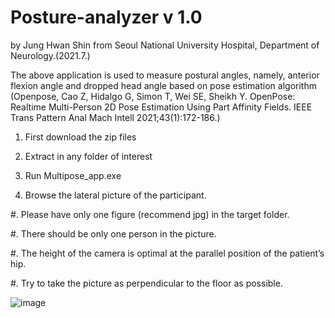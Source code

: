 # Posture-analyzer v 1.0
by Jung Hwan Shin from Seoul National University Hospital, Department of Neurology.(2021.7.)

The above application is used to measure postural angles, namely, anterior flexion angle and dropped head angle based on pose estimation algorithm (Openpose, Cao Z, Hidalgo G, Simon T, Wei SE, Sheikh Y. OpenPose: Realtime Multi-Person 2D Pose Estimation Using Part Affinity Fields. IEEE Trans Pattern Anal Mach Intell 2021;43(1):172-186.)

1. First download the zip files
2. Extract in any folder of interest
3. Run Multipose_app.exe

4. Browse the lateral picture of the participant.

  #. Please have only one figure (recommend jpg) in the target folder.
  
  #. There should be only one person in the picture.
  
  #. The height of the camera is optimal at the parallel position of the patient’s hip.
  
  #. Try to take the picture as perpendicular to the floor as possible.
  
![image](https://user-images.githubusercontent.com/13765485/129567865-fe770398-c6c9-4e3e-a29c-a711e808aeae.png)


